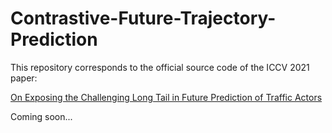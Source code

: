 # Contrastive-Future-Trajectory-Prediction

This repository corresponds to the official source code of the ICCV 2021 paper:

<a href="https://arxiv.org/pdf/2103.12474.pdf">On Exposing the Challenging Long Tail in Future Prediction of Traffic Actors</a>

Coming soon...
